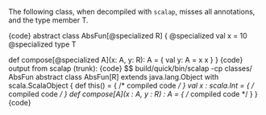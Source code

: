 The following class, when decompiled with `scalap`, misses all annotations, and the type member T.

{code}
abstract class AbsFun[@specialized R] {
  @specialized val x = 10
  @specialized type T

  def compose[@specialized A](x: A, y: R): A = {
    val y: A = x
    x
  }
}
{code}
output from scalap (trunk):
{code}
$$ build/quick/bin/scalap -cp classes/ AbsFun
abstract class AbsFun[R] extends java.lang.Object with scala.ScalaObject {
  def this() = { /* compiled code */ }
  val x : scala.Int = { /* compiled code */ }
  def compose[A](x : A, y : R) : A = { /* compiled code */ }
}
{code}

